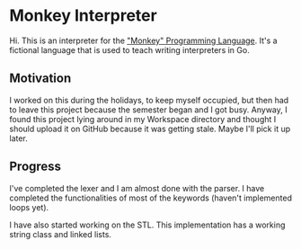 # Monkey Interpreter

Hi. This is an interpreter for the ["Monkey" Programming Language](https://www.monkeylang.org). It's a fictional language that is used to teach writing interpreters in Go. 

## Motivation
I worked on this during the holidays, to keep myself occupied, but then had to leave this project because the semester began and I got busy. Anyway, I found this project lying around in my Workspace directory and thought I should upload it on GitHub because it was getting stale. Maybe I'll pick it up later.

## Progress

I've completed the lexer and I am almost done with the parser. I have completed the functionalities of most of the keywords (haven't implemented loops yet).

I have also started working on the STL. This implementation has a working string class and linked lists.
